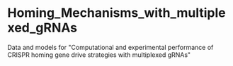 # Homing_Mechanisms_with_multiplexed_gRNAs
Data and models for "Computational and experimental performance of CRISPR homing gene drive strategies with multiplexed gRNAs"
